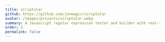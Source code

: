 ```yaml
---
title: scriptular
github: https://github.com/jonmagic/scriptular
avatar: /images/projects/scriptular.webp
summary: A Javascript regular expression tester and builder with real-time matching and detailed explanations.
order: 3
permalink: false
---
```

